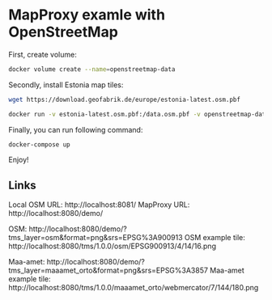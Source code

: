 # MapProxy examle with OpenStreetMap

First, create volume:

```sh
docker volume create --name=openstreetmap-data
```

Secondly, install Estonia map tiles:

```sh
wget https://download.geofabrik.de/europe/estonia-latest.osm.pbf
```

```sh
docker run -v estonia-latest.osm.pbf:/data.osm.pbf -v openstreetmap-data:/var/lib/postgresql/12/main overv/openstreetmap-tile-server:v1.6.0 import
```

Finally, you can run following command:

```sh
docker-compose up
```

Enjoy!

## Links

Local OSM URL: http://localhost:8081/
MapProxy URL: http://localhost:8080/demo/

OSM: http://localhost:8080/demo/?tms_layer=osm&format=png&srs=EPSG%3A900913
OSM example tile: http://localhost:8080/tms/1.0.0/osm/EPSG900913/4/14/16.png

Maa-amet: http://localhost:8080/demo/?tms_layer=maaamet_orto&format=png&srs=EPSG%3A3857
Maa-amet example tile: http://localhost:8080/tms/1.0.0/maaamet_orto/webmercator/7/144/180.png
